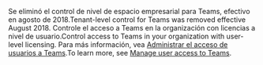  <span data-ttu-id="86fa8-101">Se eliminó el control de nivel de espacio empresarial para Teams, efectivo en agosto de 2018.</span><span class="sxs-lookup"><span data-stu-id="86fa8-101">Tenant-level control for Teams was removed effective August 2018.</span></span> <span data-ttu-id="86fa8-102">Controle el acceso a Teams en la organización con licencias a nivel de usuario.</span><span class="sxs-lookup"><span data-stu-id="86fa8-102">Control access to Teams in your organization with user-level licensing.</span></span> <span data-ttu-id="86fa8-103">Para más información, vea [Administrar el acceso de usuarios a Teams](../user-access.md).</span><span class="sxs-lookup"><span data-stu-id="86fa8-103">To learn more, see [Manage user access to Teams](../user-access.md).</span></span>


